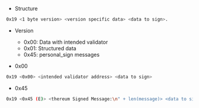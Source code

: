 - Structure

```bash
0x19 <1 byte version> <version specific data> <data to sign>.
```

- Version

  - 0x00: Data with intended validator
  - 0x01: Structured data
  - 0x45: personal_sign messages

- 0x00

```bash
0x19 <0x00> <intended validator address> <data to sign>
```

- 0x45

```bash
0x19 <0x45 (E)> <thereum Signed Message:\n" + len(message)> <data to sign>
```
